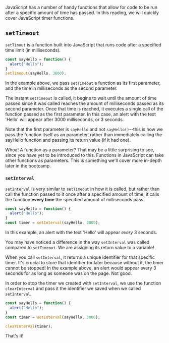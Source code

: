 

JavaScript has a number of handy functions that allow for code to be run after a specific amount of time has passed. In this reading, we will quickly cover JavaScript timer functions.

## `setTimeout`

`setTimout` is a function built into JavaScript that runs code after a specified time limit (in milliseconds).

```javascript
const sayHello = function() {
  alert("Hello");
}
setTimeout(sayHello, 3000);
```

In the example above, we pass `setTimeout` a function as its first parameter, and the time in milliseconds as the second parameter.

The instant `setTimeout` is called, it begins to wait until the amount of time passed since it was called reaches the amount of milliseconds passed as its second parameter. Once that time is reached, it executes a single call of the function passed as the first parameter. In this case, an alert with the text 'Hello' will appear after 3000 milliseconds, or 3 seconds.

Note that the first parameter is `sayHello` and not `sayHello()`--this is how we pass the function itself as an parameter, rather than immediately calling the sayHello function and passing its return value (if it had one).

Whoa! A function as a parameter? That may be a little surprising to see, since you have yet to be introduced to this. Functions in JavaScript can take other functions as parameters. This is something we'll cover more in-depth later in the bootcamp.

### `setInterval`

`setInterval` is very similar to `setTimeout` in how it is called, but rather than call the function passed to it once after a specified amount of time, it calls the function **every time** the specified amount of milliseconds pass.

```javascript
const sayHello = function() {
  alert("Hello");
}
const timer = setInterval(sayHello, 3000);
```

In this example, an alert with the text 'Hello' will appear _every_ 3 seconds.

You may have noticed a difference in the way `setInterval` was called compared to `setTimeout`. We are assigning its return value to a variable!

When you call `setInterval`, it returns a unique identifier for that specific timer. It's crucial to store that identifier for later because without it, the timer cannot be stopped! In the example above, an alert would appear every 3 seconds for as long as someone was on the page. Not good.

In order to stop the timer we created with `setInterval`, we use the function `clearInterval` and pass it the identifier we saved when we called `setInterval`.

```javascript
const sayHello = function() {
  alert("Hello");
}
const timer = setInterval(sayHello, 3000);

clearInterval(timer);
```

That's it! 


